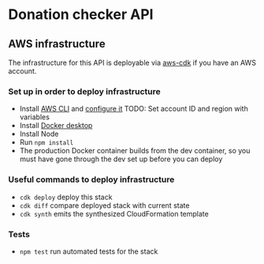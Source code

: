 # Donation checker API

## AWS infrastructure

The infrastructure for this API is deployable via [aws-cdk](https://docs.aws.amazon.com/cdk/v2/guide/getting_started.html) if you have an AWS account. 

### Set up in order to deploy infrastructure

* Install [AWS CLI](https://docs.aws.amazon.com/cli/latest/userguide/getting-started-install.html) and [configure it](https://docs.aws.amazon.com/cli/latest/userguide/cli-configure-sso.html)
TODO: Set account ID and region with variables
* Install [Docker desktop](https://www.docker.com/products/docker-desktop/)
* Install Node
* Run `npm install`
* The production Docker container builds from the dev container, so you must have gone through the dev set up before you can deploy

### Useful commands to deploy infrastructure

* `cdk deploy`      deploy this stack
* `cdk diff`        compare deployed stack with current state
* `cdk synth`       emits the synthesized CloudFormation template

### Tests

* `npm test`        run automated tests for the stack 